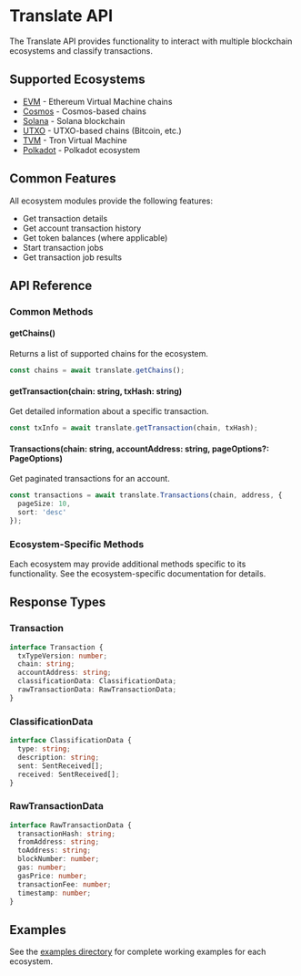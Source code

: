 # Translate API

The Translate API provides functionality to interact with multiple blockchain ecosystems and classify transactions.

## Supported Ecosystems

- [EVM](./evm.md) - Ethereum Virtual Machine chains
- [Cosmos](./cosmos.md) - Cosmos-based chains
- [Solana](./solana.md) - Solana blockchain
- [UTXO](./utxo.md) - UTXO-based chains (Bitcoin, etc.)
- [TVM](./tvm.md) - Tron Virtual Machine
- [Polkadot](./polkadot.md) - Polkadot ecosystem

## Common Features

All ecosystem modules provide the following features:

- Get transaction details
- Get account transaction history
- Get token balances (where applicable)
- Start transaction jobs
- Get transaction job results

## API Reference

### Common Methods

#### getChains()
Returns a list of supported chains for the ecosystem.

```typescript
const chains = await translate.getChains();
```

#### getTransaction(chain: string, txHash: string)
Get detailed information about a specific transaction.

```typescript
const txInfo = await translate.getTransaction(chain, txHash);
```

#### Transactions(chain: string, accountAddress: string, pageOptions?: PageOptions)
Get paginated transactions for an account.

```typescript
const transactions = await translate.Transactions(chain, address, {
  pageSize: 10,
  sort: 'desc'
});
```

### Ecosystem-Specific Methods

Each ecosystem may provide additional methods specific to its functionality. See the ecosystem-specific documentation for details.

## Response Types

### Transaction
```typescript
interface Transaction {
  txTypeVersion: number;
  chain: string;
  accountAddress: string;
  classificationData: ClassificationData;
  rawTransactionData: RawTransactionData;
}
```

### ClassificationData
```typescript
interface ClassificationData {
  type: string;
  description: string;
  sent: SentReceived[];
  received: SentReceived[];
}
```

### RawTransactionData
```typescript
interface RawTransactionData {
  transactionHash: string;
  fromAddress: string;
  toAddress: string;
  blockNumber: number;
  gas: number;
  gasPrice: number;
  transactionFee: number;
  timestamp: number;
}
```

## Examples

See the [examples directory](../../examples/translate/) for complete working examples for each ecosystem. 